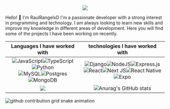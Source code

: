 <div align='center'>
  <img src='https://github.com/user-attachments/assets/66cb7271-c116-4972-9266-443a3a8c3b97' >
</div>

Hello! 👋 I'm RaulRangelxD I'm a passionate developer with a strong interest in programming and technology. I am always looking to learn new skills and improve my knowledge in different areas of development. Here you will find some of the projects I have been working on recently.

|**Languages ​​I have worked with**|**technologies I have worked with**|
| :---: | :---: |
|![JavaScript](https://img.shields.io/badge/js-%23323330.svg?style=for-the-badge&logo=javascript&logoColor=%23F7DF1E)![TypeScript](https://img.shields.io/badge/typescript-%23007ACC.svg?style=for-the-badge&logo=typescript&logoColor=white)![Python](https://img.shields.io/badge/python-3670A0?style=for-the-badge&logo=python&logoColor=ffdd54) </br>![MySQL](https://img.shields.io/badge/mysql-4479A1.svg?style=for-the-badge&logo=mysql&logoColor=white)![Postgres](https://img.shields.io/badge/postgres-%23316192.svg?style=for-the-badge&logo=postgresql&logoColor=white)![MongoDB](https://img.shields.io/badge/MongoDB-%234ea94b.svg?style=for-the-badge&logo=mongodb&logoColor=white)|![Django](https://img.shields.io/badge/django-%23092E20.svg?style=for-the-badge&logo=django&logoColor=white)![NodeJS](https://img.shields.io/badge/node.js-6DA55F?style=for-the-badge&logo=node.js&logoColor=white)![Express.js](https://img.shields.io/badge/express.js-%23404d59.svg?style=for-the-badge&logo=express&logoColor=%2361DAFB) </br>![React](https://img.shields.io/badge/react-%2320232a.svg?style=for-the-badge&logo=react&logoColor=%2361DAFB)![Next JS](https://img.shields.io/badge/Next-black?style=for-the-badge&logo=next.js&logoColor=white)![React Native](https://img.shields.io/badge/react_native-%2320232a.svg?style=for-the-badge&logo=react&logoColor=%2361DAFB)![Expo](https://img.shields.io/badge/expo-1C1E24?style=for-the-badge&logo=expo&logoColor=#D04A37)|
<img src='https://profile-counter.glitch.me/{RaulRangelxD}/count.svg' >|![Anurag's GitHub stats](https://github-readme-stats.vercel.app/api?username=RaulRangelxD&show_icons=true&theme=dark)|

<picture>
  <source media="(prefers-color-scheme: dark)" srcset="https://raw.githubusercontent.com/RaulRangelxD/RaulRangelxD/output/github-contribution-grid-snake-dark.svg">
  <source media="(prefers-color-scheme: light)" srcset="https://raw.githubusercontent.com/RaulRangelxD/RaulRangelxD/output/github-contribution-grid-snake.svg">
  <img alt="github contribution grid snake animation" src="https://raw.githubusercontent.com/platane/RaulRangelxD/RaulRangelxD/github-contribution-grid-snake.svg">
</picture>

 
